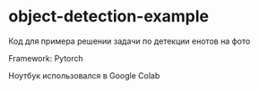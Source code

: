 # object-detection-example

Код для примера решении задачи по детекции енотов на фото

Framework: Pytorch

Ноутбук использовался в Google Colab

